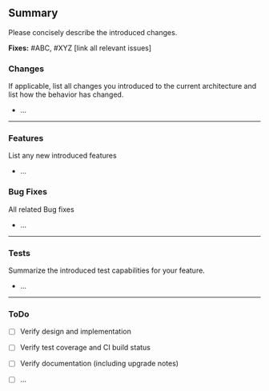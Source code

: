 <!--
Please fill in all headings that are applicable to your pull request and make sure to label this it accordingly.
-->

## Summary

Please concisely describe the introduced changes.

**Fixes:** #ABC, #XYZ [link all relevant issues]

### Changes

If applicable, list all changes you introduced to the current architecture and list how the behavior has changed.

* ...

---

### Features

List any new introduced features

* ...

### Bug Fixes

All related Bug fixes

* ...

---

### Tests

Summarize the introduced test capabilities for your feature.

* ...

---

### ToDo

<!-- For WIP PR add meaningful todos -->

- [ ] Verify design and implementation
- [ ] Verify test coverage and CI build status
- [ ] Verify documentation (including upgrade notes)
- [ ] ...

